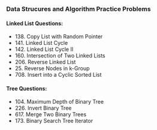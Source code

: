 <h3>Data Strucures and Algorithm Practice Problems</h3>

<h4> Linked List Questions:</h4>
<ul>
  <li> 138. Copy List with Random Pointer </li>
  <li> 141. Linked List Cycle </li>
  <li>142. Linked List Cycle II</li>
  <li>160. Intersection of Two Linked Lists</li>
  <li>206. Reverse Linked List</li>
  <li>25. Reverse Nodes in k-Group</li>
  <li>708. Insert into a Cyclic Sorted List</li>
</ul>

<h4> Tree Questions: </h4>
<ul>
  <li>104. Maximum Depth of Binary Tree</li>
  <li>226. Invert Binary Tree</li>
  <li>617. Merge Two Binary Trees</li>
  <li>173. Binary Search Tree Iterator</li>
  
</ul>
  
